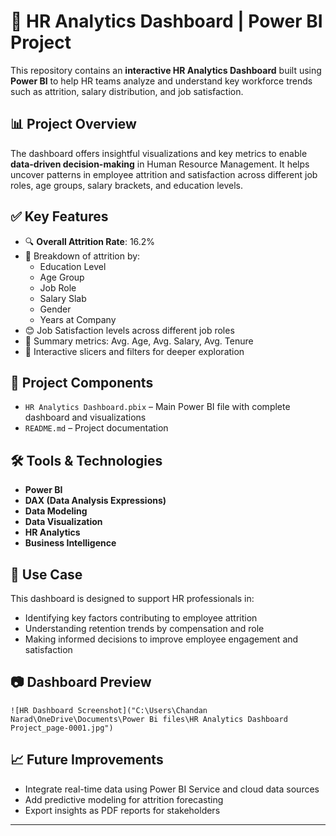 # 🧠 HR Analytics Dashboard | Power BI Project

This repository contains an **interactive HR Analytics Dashboard** built using **Power BI** to help HR teams analyze and understand key workforce trends such as attrition, salary distribution, and job satisfaction.

## 📊 Project Overview

The dashboard offers insightful visualizations and key metrics to enable **data-driven decision-making** in Human Resource Management. It helps uncover patterns in employee attrition and satisfaction across different job roles, age groups, salary brackets, and education levels.

## ✅ Key Features

- 🔍 **Overall Attrition Rate**: 16.2%
- 📌 Breakdown of attrition by:
  - Education Level  
  - Age Group  
  - Job Role  
  - Salary Slab  
  - Gender  
  - Years at Company  
- 😊 Job Satisfaction levels across different job roles
- 💼 Summary metrics: Avg. Age, Avg. Salary, Avg. Tenure
- 🔄 Interactive slicers and filters for deeper exploration

## 📂 Project Components

- `HR Analytics Dashboard.pbix` – Main Power BI file with complete dashboard and visualizations
- `README.md` – Project documentation

## 🛠 Tools & Technologies

- **Power BI**
- **DAX (Data Analysis Expressions)**
- **Data Modeling**
- **Data Visualization**
- **HR Analytics**
- **Business Intelligence**

## 📌 Use Case

This dashboard is designed to support HR professionals in:
- Identifying key factors contributing to employee attrition
- Understanding retention trends by compensation and role
- Making informed decisions to improve employee engagement and satisfaction

## 📷 Dashboard Preview
 
`![HR Dashboard Screenshot]("C:\Users\Chandan Narad\OneDrive\Documents\Power Bi files\HR Analytics Dashboard Project_page-0001.jpg")`

## 📈 Future Improvements

- Integrate real-time data using Power BI Service and cloud data sources  
- Add predictive modeling for attrition forecasting  
- Export insights as PDF reports for stakeholders  

---


